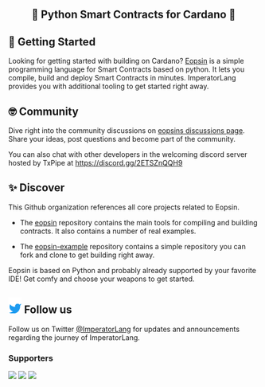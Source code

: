 
<h2 align="center" style="border-bottom: none">🐍 Python Smart Contracts for Cardano 🐍</h2>

## 🚀 Getting Started

Looking for getting started with building on Cardano? [Eopsin](https://github.com/ImperatorLang/eopsin) is a simple programming language for Smart Contracts based on python. It lets you compile, build and deploy Smart Contracts in minutes. ImperatorLang provides you with additional tooling to get started right away.

## 🤓 Community

Dive right into the community discussions on [eopsins discussions page](https://github.com/ImperatorLang/eopsin/discussions). Share your ideas, post questions and become part of the community.

You can also chat with other developers in the welcoming discord
server hosted by TxPipe at https://discord.gg/2ETSZnQQH9

## ✨ Discover

This Github organization references all core projects related to Eopsin.

- The [eopsin](https://github.com/ImperatorLang/eopsin) repository contains the main tools for compiling and building contracts. It also contains a number of real examples.

- The [eopsin-example](https://github.com/ImperatorLang/eopsin-example) repository contains a simple repository you can fork and clone to get building right away.

Eopsin is based on Python and probably already supported by your favorite IDE! Get comfy and choose your weapons to get started.

## <img src="https://raw.githubusercontent.com/CardanoSolutions/ogmios/master/.github/twitter.svg" height="32" /> Follow us

Follow us on Twitter [@ImperatorLang](https://twitter.com/ImperatorLang) for updates and announcements regarding the journey of ImperatorLang.

### Supporters

<a href="https://github.com/AadaFinance/"><img  src="https://avatars.githubusercontent.com/u/89693711?v=4" width="50" /></a>
<a href="https://github.com/MuesliSwapTeam/"><img  src="https://avatars.githubusercontent.com/u/91151317?v=4" width="50" /></a>
<a href="https://github.com/AadaFinance/"><img  src="https://avatars.githubusercontent.com/u/89693711?v=4" width="50" /></a>
